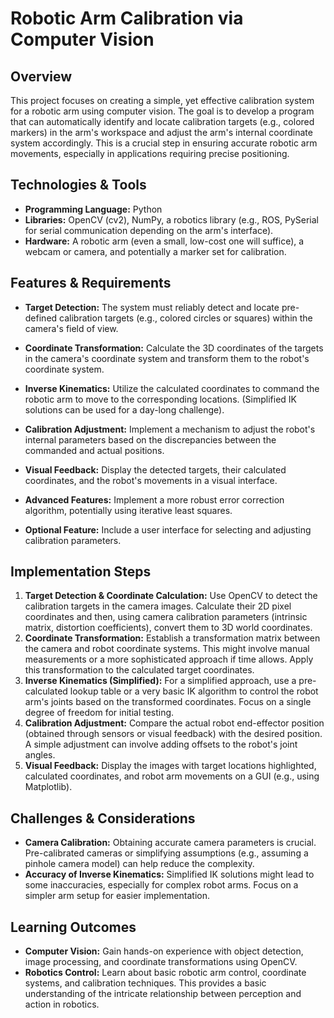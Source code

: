 # Robotic Arm Calibration via Computer Vision

## Overview

This project focuses on creating a simple, yet effective calibration system for a robotic arm using computer vision.  The goal is to develop a program that can automatically identify and locate calibration targets (e.g., colored markers) in the arm's workspace and adjust the arm's internal coordinate system accordingly. This is a crucial step in ensuring accurate robotic arm movements, especially in applications requiring precise positioning.

## Technologies & Tools

* **Programming Language:** Python
* **Libraries:** OpenCV (cv2), NumPy, a robotics library (e.g., ROS, PySerial for serial communication depending on the arm's interface).
* **Hardware:** A robotic arm (even a small, low-cost one will suffice), a webcam or camera, and potentially a marker set for calibration.

## Features & Requirements

- **Target Detection:** The system must reliably detect and locate pre-defined calibration targets (e.g., colored circles or squares) within the camera's field of view.
- **Coordinate Transformation:** Calculate the 3D coordinates of the targets in the camera's coordinate system and transform them to the robot's coordinate system.
- **Inverse Kinematics:** Utilize the calculated coordinates to command the robotic arm to move to the corresponding locations.  (Simplified IK solutions can be used for a day-long challenge).
- **Calibration Adjustment:** Implement a mechanism to adjust the robot's internal parameters based on the discrepancies between the commanded and actual positions.
- **Visual Feedback:** Display the detected targets, their calculated coordinates, and the robot's movements in a visual interface.

- **Advanced Features:** Implement a more robust error correction algorithm, potentially using iterative least squares.
- **Optional Feature:**  Include a user interface for selecting and adjusting calibration parameters.


## Implementation Steps

1. **Target Detection & Coordinate Calculation:** Use OpenCV to detect the calibration targets in the camera images. Calculate their 2D pixel coordinates and then, using camera calibration parameters (intrinsic matrix, distortion coefficients), convert them to 3D world coordinates.
2. **Coordinate Transformation:** Establish a transformation matrix between the camera and robot coordinate systems. This might involve manual measurements or a more sophisticated approach if time allows. Apply this transformation to the calculated target coordinates.
3. **Inverse Kinematics (Simplified):**  For a simplified approach, use a pre-calculated lookup table or a very basic IK algorithm to control the robot arm's joints based on the transformed coordinates.  Focus on a single degree of freedom for initial testing.
4. **Calibration Adjustment:** Compare the actual robot end-effector position (obtained through sensors or visual feedback) with the desired position.  A simple adjustment can involve adding offsets to the robot's joint angles.
5. **Visual Feedback:** Display the images with target locations highlighted, calculated coordinates, and robot arm movements on a GUI (e.g., using Matplotlib).


## Challenges & Considerations

- **Camera Calibration:** Obtaining accurate camera parameters is crucial.  Pre-calibrated cameras or simplifying assumptions (e.g., assuming a pinhole camera model) can help reduce the complexity.
- **Accuracy of Inverse Kinematics:**  Simplified IK solutions might lead to some inaccuracies, especially for complex robot arms. Focus on a simpler arm setup for easier implementation.

## Learning Outcomes

- **Computer Vision:**  Gain hands-on experience with object detection, image processing, and coordinate transformations using OpenCV.
- **Robotics Control:**  Learn about basic robotic arm control, coordinate systems, and calibration techniques.  This provides a basic understanding of the intricate relationship between perception and action in robotics.

